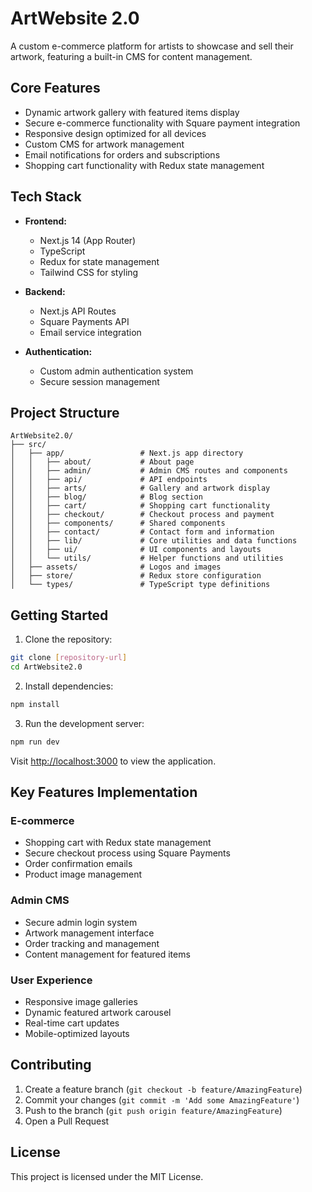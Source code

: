 # ArtWebsite 2.0
A custom e-commerce platform for artists to showcase and sell their artwork, featuring a built-in CMS for content management.

## Core Features
- Dynamic artwork gallery with featured items display
- Secure e-commerce functionality with Square payment integration
- Responsive design optimized for all devices
- Custom CMS for artwork management
- Email notifications for orders and subscriptions
- Shopping cart functionality with Redux state management

## Tech Stack
- **Frontend:**
  - Next.js 14 (App Router)
  - TypeScript
  - Redux for state management
  - Tailwind CSS for styling

- **Backend:**
  - Next.js API Routes
  - Square Payments API
  - Email service integration

- **Authentication:**
  - Custom admin authentication system
  - Secure session management

## Project Structure
```
ArtWebsite2.0/
├── src/
│   ├── app/                 # Next.js app directory
│   │   ├── about/           # About page
│   │   ├── admin/           # Admin CMS routes and components
│   │   ├── api/             # API endpoints
│   │   ├── arts/            # Gallery and artwork display
│   │   ├── blog/            # Blog section
│   │   ├── cart/            # Shopping cart functionality
│   │   ├── checkout/        # Checkout process and payment
│   │   ├── components/      # Shared components
│   │   ├── contact/         # Contact form and information
│   │   ├── lib/             # Core utilities and data functions
│   │   ├── ui/              # UI components and layouts
│   │   └── utils/           # Helper functions and utilities
│   ├── assets/              # Logos and images           
│   ├── store/               # Redux store configuration
│   └── types/               # TypeScript type definitions
```

## Getting Started

1. Clone the repository:
```bash
git clone [repository-url]
cd ArtWebsite2.0
```

2. Install dependencies:
```bash
npm install
```

3. Run the development server:
```bash
npm run dev
```

Visit [http://localhost:3000](http://localhost:3000) to view the application.

## Key Features Implementation

### E-commerce
- Shopping cart with Redux state management
- Secure checkout process using Square Payments
- Order confirmation emails
- Product image management

### Admin CMS
- Secure admin login system
- Artwork management interface
- Order tracking and management
- Content management for featured items

### User Experience
- Responsive image galleries
- Dynamic featured artwork carousel
- Real-time cart updates
- Mobile-optimized layouts

## Contributing
1. Create a feature branch (`git checkout -b feature/AmazingFeature`)
2. Commit your changes (`git commit -m 'Add some AmazingFeature'`)
3. Push to the branch (`git push origin feature/AmazingFeature`)
4. Open a Pull Request

## License
This project is licensed under the MIT License.